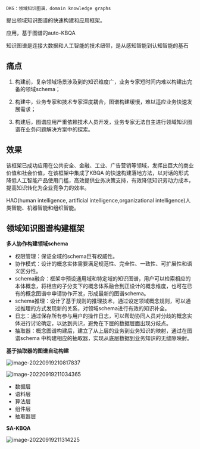 	DKG：领域知识图谱，domain knowledge graphs

提出领域知识图谱的快速构建和应用框架。

应用，基于图谱的auto-KBQA

知识图谱是连接大数据和人工智能的技术纽带，是从感知智能到认知智能的基石

## 痛点

1) 构建前，复杂领域场景涉及到的知识维度广，业务专家短时间内难以构建出完备的领域schema；

2) 构建中，业务专家和技术专家深度耦合，图谱构建缓慢，难以适应业务快速发展需求；

3) 构建后，图谱应用严重依赖技术人员开发，业务专家无法自主进行领域知识图谱在业务问题解决方案中的探索。



## 效果

该框架已成功应用在公共安全、金融、工业、广告营销等领域，发挥出巨大的商业价值和社会价值，在该框架中集成了KBQA 的快速构建落地方法，以对话的形式降低人工智能产品使用门槛，高效提供业务决策支持，有效降低知识劳动力成本，提高知识转化为企业竞争力的效率。



HAO(human intelligence, artificial intelligence,organizational intelligence)人类智能、机器智能和组织智能。



## 领域知识图谱构建框架

**多人协作构建领域schema**

- 权限管理：保证全域的schema巨有权威性。
- 协作模式：设计的概念实体需要满足规范性、完全性、一致性、可扩展性和语义区分性。
- schema融合：框架中预设通用域和特定域的知识图谱，用户可以检索相应的本体概念，将相应的子分支下的概念体系融合到正设计的概念维度，也可在已有的概念图谱中申请协作开发，形成最新的图谱schema。
- schema推理：设计了基于规则的推理技术，通过设定领域概念规则，可以通过推理的方式发现新的关系，对领域schema进行有效的知识补全。
- 日志：通过保存所有参与用户的操作日志，可以帮助协同人员对分歧的概念实体进行讨论确定，以达到共识，避免在下层的数据层面出现分歧点。
- 抽取器：概念图谱构建后，建立了从上层的业务到业务知识的映射，通过在图谱schema 中构建相应的抽取器，实现从底层数据到业务知识的无缝隙映射。





**基于抽取器的图谱自动构建**

![image-20220919210817837](C:\Users\hit_zhangkai\AppData\Roaming\Typora\typora-user-images\image-20220919210817837.png)

![image-20220919211034365](C:\Users\hit_zhangkai\AppData\Roaming\Typora\typora-user-images\image-20220919211034365.png)

- 数据层
- 语料层
- 算法层
- 组件层
- 抽取器层



**SA-KBQA**

![image-20220919211314225](C:\Users\hit_zhangkai\AppData\Roaming\Typora\typora-user-images\image-20220919211314225.png)
